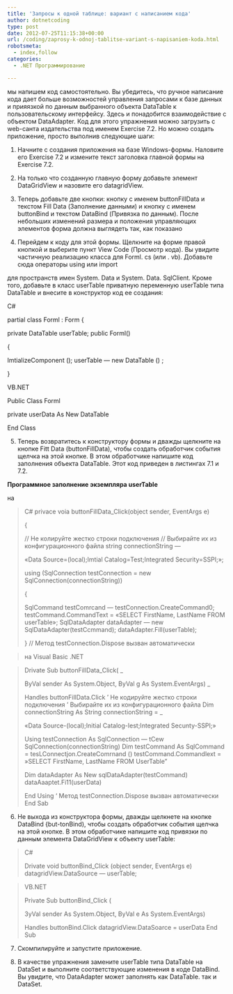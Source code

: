 ```yaml
---
title: 'Запросы к одной таблице: вариант с написанием кода'
author: dotnetcoding
type: post
date: 2012-07-25T11:15:38+00:00
url: /coding/zaprosy-k-odnoj-tablitse-variant-s-napisaniem-koda.html
robotsmeta:
  - index,follow
categories:
  - .NET Программирование

---
```

мы напишем код самостоятельно. Вы убедитесь, что ручное написание кода дает больше возможностей управления запросами к базе данных и прияязкой по данным выбранного объекта DataTable к пользовательскому интерфейсу.<!--more--> Здесь и понадобится взаимодействие с объектом DataAdapter. Код для этого упражнения можно загрузить с web-санта издательства под именем Exercise 7.2. Но можно создать приложение, просто выполнив следующие шаги:

1. Начните с создания приложения на базе Windows-формы. Наловите его Exercise 7.2 и измените текст заголовка главной формы на Exercise 7.2.

2. На только что созданную главную форму добавьте элемент DataGridView и назовите его datagridView.

3. Теперь добавьте две кнопки: кнопку с именем buttonFillData и текстом Fill Data (Заполнение данными) и кнопку с именем buttonBind и текстом DataBind (Привязка по данным). После небольших изменений размера и положения управляющих элементов форма должна выглядеть так, как показано
  
4. Перейдем к коду для этой формы. Щелкните на форме правой кнопкой и выберите пункт View Code (Просмотр кода). Вы увидите частичную реализацию класса для Forml. cs (или . vb). Добавьте сюда операторы using или import
  
для пространств имен System. Data и System. Data. SqlClient. Кроме того, добавьте в класс userTable приватную переменную userTable типа DataTable и внесите в конструктор код ее создания:

C#

partial class Forml : Form {

private DataTable userTable; public Forml()

{

ImtializeComponent (); userTable &#8212; new DataTable () ;

}

VB.NET

Public Class Forml

private userData As New DataTable

End Class

5. Теперь возвратитесь к конструктору формы и дважды щелкните на кнопке Fitt Data (buttonFillData), чтобы создать обработчик события щелчка на этой кнопке. В этом обработчике напишите код заполнения объекта DataTable. Этот код приведен в листингах 7.1 и 7.2.

 **Программное заполнение экземпляра userTable** 
  
на

> C# privace voia buttonFillData_Click(object sender, EventArgs e)
> 
> {
> 
> // He колируйте жестко строки подключения // Выбирайте их из конфигурационного файла string connectionString —
> 
> &#171;Data Source=(local);Imtial Catalog=Test;Integrated Security=SSPI;&#187;;
> 
> using (SqlConnection testConnection = new SqlConnection(connectionString))
> 
> {
> 
> SqlCommand testComrcand &#8212; testConnection.CreateCommand0; testCommand.CommandText = &#171;SELECT FirstName, LastName FROM userTable&#187;; SqlDataAdapter dataAdapter &#8212; new SqlDataAdapter(testCcmmand); dataAdapter.Fill(userTable);
> 
> } // Метод testConnection.Dispose вызван автоматически 

> на Visual Basic .NET
  
> Drivate Sub buttonFillData\_Click( \_
> 
> ByVal sender As System.Object, ByVal g As System.EventArgs) _
> 
> Handles buttonFillData.Click ’ He кодируйте жестко строки подключения ’ Выбирайте их из конфигурационного файла Dim connectionString As String connectionString = _
> 
> &#171;Data Source-(local);Initial Catalog-Iest;Integrated Secunty-SSPI;&#187;
> 
> Using testConnection As SqlConnection &#8212; tCew SqlConnection(connectionString) Dim testCommand As SqlCommand = tesLConnectjon.CreateComrnand () testCommand.Commandlext = &#187;SELECT FirstName, LastName FROM UserTable”
> 
> Dim dataAdapter As New sqlDataAdapter(testCommand) dataAaaptet.Fi11(userData)
> 
> End Using &#8216; Метод testConnection.Dispose вызван автоматически End Sab 

6. He выхода из конструктора формы, дважды щелкнете на кнопке DataBind {but-tonBind), чтобы создать обработчик события щелчка на этой кнопке. В этом обработчике напишите код привязки по данным элемента DataGridView к объекту userTable:

> C#
> 
> Drivate void buttonBind_Click (object sender, EventArgs e) datagridView.DataSource &#8212; userTable;
  
> VB.NET
> 
> Private Sub buttonBind_Click (
> 
> 3yVal sender As System.Object, ByVal e As System.EventArgs)
> 
> Handles buttonBind.Click datagridView.DataSoarce = userData End Sub

7. Скомпилируйте и запустите приложение.

8. В качестве упражнения замените userTable типа DataTable на DataSet и выполните соответствующие изменения в коде DataBind. Вы увидите, что DataAdapter может заполнять как DataTable. так и DataSet.